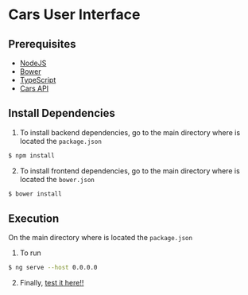 # **Cars User Interface**

## **Prerequisites**

* [NodeJS](https://nodejs.org/en/download/)
* [Bower](https://bower.io/)
* [TypeScript](https://www.typescriptlang.org/)
* [Cars API](https://github.com/jealvarez/cars-api)

## **Install Dependencies**

1. To install backend dependencies, go to the main directory where is located the `package.json`
```sh
$ npm install
```

2. To install frontend dependencies, go to the main directory where is located the `bower.json`
```sh
$ bower install
```

## **Execution**

On the main directory where is located the `package.json`

1. To run
```sh
$ ng serve --host 0.0.0.0
```

2. Finally, [test it here!!](http://127.0.0.1:4200)